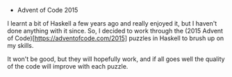 * Advent of Code 2015

I learnt a bit of Haskell a few years ago and really enjoyed it, but I haven't done anything with it since. So, I decided to work through the (2015 Advent of Code)[https://adventofcode.com/2015] puzzles in Haskell to brush up on my skills.

It won't be good, but they will hopefully work, and if all goes well the quality of the code will improve with each puzzle.
